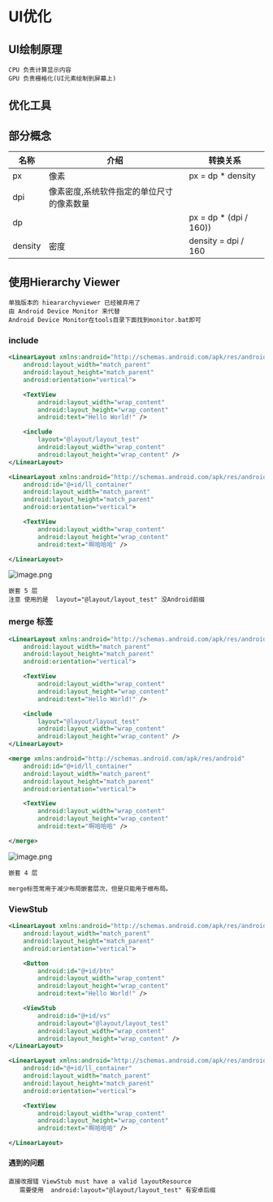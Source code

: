 # UI优化

## UI绘制原理

    CPU 负责计算显示内容
    GPU 负责栅格化(UI元素绘制到屏幕上)

## 优化工具


## 部分概念

|名称|介绍|转换关系|
|---|---|---|
|px|像素|px = dp * density|
|dpi|像素密度,系统软件指定的单位尺寸的像素数量||
|dp||px = dp * (dpi / 160))|
|density|密度|density = dpi / 160|

## 使用Hierarchy Viewer

    单独版本的 hieararchyviewer 已经被弃用了
    由 Android Device Monitor 来代替
    Android Device Monitor在tools目录下面找到monitor.bat即可

### include

``` xml
<LinearLayout xmlns:android="http://schemas.android.com/apk/res/android"
    android:layout_width="match_parent"
    android:layout_height="match_parent"
    android:orientation="vertical">

    <TextView
        android:layout_width="wrap_content"
        android:layout_height="wrap_content"
        android:text="Hello World!" />

    <include
        layout="@layout/layout_test"
        android:layout_width="wrap_content"
        android:layout_height="wrap_content" />
</LinearLayout>

<LinearLayout xmlns:android="http://schemas.android.com/apk/res/android"
    android:id="@+id/ll_container"
    android:layout_width="match_parent"
    android:layout_height="match_parent"
    android:orientation="vertical">

    <TextView
        android:layout_width="wrap_content"
        android:layout_height="wrap_content"
        android:text="啊哈哈哈" />

</LinearLayout>
```

![image.png](https://upload-images.jianshu.io/upload_images/61189-5b9e9229e908f0d2.png?imageMogr2/auto-orient/strip%7CimageView2/2/w/1240)

    嵌套 5 层
    注意 使用的是  layout="@layout/layout_test" 没Android前缀

### merge 标签

``` xml
<LinearLayout xmlns:android="http://schemas.android.com/apk/res/android"
    android:layout_width="match_parent"
    android:layout_height="match_parent"
    android:orientation="vertical">

    <TextView
        android:layout_width="wrap_content"
        android:layout_height="wrap_content"
        android:text="Hello World!" />

    <include
        layout="@layout/layout_test"
        android:layout_width="wrap_content"
        android:layout_height="wrap_content" />
</LinearLayout>

<merge xmlns:android="http://schemas.android.com/apk/res/android"
    android:id="@+id/ll_container"
    android:layout_width="match_parent"
    android:layout_height="match_parent"
    android:orientation="vertical">

    <TextView
        android:layout_width="wrap_content"
        android:layout_height="wrap_content"
        android:text="啊哈哈哈" />

</merge>
```

![image.png](https://upload-images.jianshu.io/upload_images/61189-59a8594feef0afcc.png?imageMogr2/auto-orient/strip%7CimageView2/2/w/1240)

    嵌套 4 层

    merge标签常用于减少布局嵌套层次，但是只能用于根布局。

### ViewStub

``` xml
<LinearLayout xmlns:android="http://schemas.android.com/apk/res/android"
    android:layout_width="match_parent"
    android:layout_height="match_parent"
    android:orientation="vertical">

    <Button
        android:id="@+id/btn"
        android:layout_width="wrap_content"
        android:layout_height="wrap_content"
        android:text="Hello World!" />

    <ViewStub
        android:id="@+id/vs"
        android:layout="@layout/layout_test"
        android:layout_width="wrap_content"
        android:layout_height="wrap_content" />
</LinearLayout>

<LinearLayout xmlns:android="http://schemas.android.com/apk/res/android"
    android:id="@+id/ll_container"
    android:layout_width="match_parent"
    android:layout_height="match_parent"
    android:orientation="vertical">

    <TextView
        android:layout_width="wrap_content"
        android:layout_height="wrap_content"
        android:text="啊哈哈哈" />

</LinearLayout>
```

#### 遇到的问题

    直接改报错 ViewStub must have a valid layoutResource
       需要使用  android:layout="@layout/layout_test" 有安卓后缀